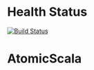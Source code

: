 # Health Status

[![Build Status](https://travis-ci.org/obaidpervaizgill/AtomicScala.svg?branch=master)](https://travis-ci.org/obaidpervaizgill/AtomicScala)

# AtomicScala
